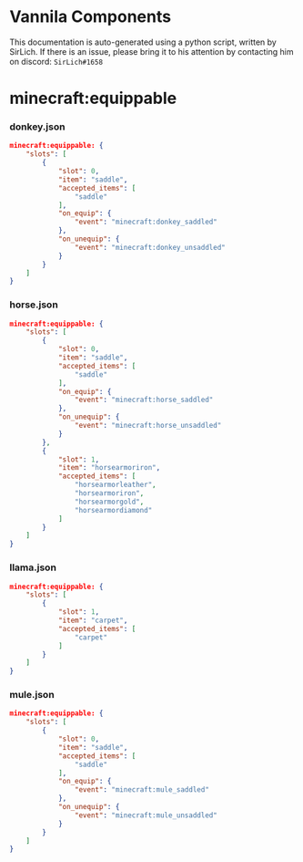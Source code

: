 # Vannila Components
This documentation is auto-generated using a python script, written by SirLich. If there is an issue, please bring it to his attention by contacting him on discord: `SirLich#1658`

# minecraft:equippable
### donkey.json
```JSON
minecraft:equippable: {
    "slots": [
        {
            "slot": 0,
            "item": "saddle",
            "accepted_items": [
                "saddle"
            ],
            "on_equip": {
                "event": "minecraft:donkey_saddled"
            },
            "on_unequip": {
                "event": "minecraft:donkey_unsaddled"
            }
        }
    ]
}
```

### horse.json
```JSON
minecraft:equippable: {
    "slots": [
        {
            "slot": 0,
            "item": "saddle",
            "accepted_items": [
                "saddle"
            ],
            "on_equip": {
                "event": "minecraft:horse_saddled"
            },
            "on_unequip": {
                "event": "minecraft:horse_unsaddled"
            }
        },
        {
            "slot": 1,
            "item": "horsearmoriron",
            "accepted_items": [
                "horsearmorleather",
                "horsearmoriron",
                "horsearmorgold",
                "horsearmordiamond"
            ]
        }
    ]
}
```

### llama.json
```JSON
minecraft:equippable: {
    "slots": [
        {
            "slot": 1,
            "item": "carpet",
            "accepted_items": [
                "carpet"
            ]
        }
    ]
}
```

### mule.json
```JSON
minecraft:equippable: {
    "slots": [
        {
            "slot": 0,
            "item": "saddle",
            "accepted_items": [
                "saddle"
            ],
            "on_equip": {
                "event": "minecraft:mule_saddled"
            },
            "on_unequip": {
                "event": "minecraft:mule_unsaddled"
            }
        }
    ]
}
```

